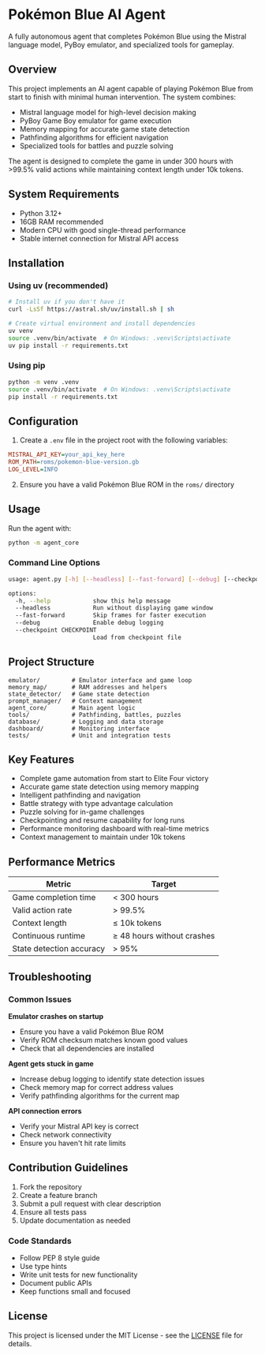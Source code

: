 # Pokémon Blue AI Agent

A fully autonomous agent that completes Pokémon Blue using the Mistral language model, PyBoy emulator, and specialized tools for gameplay.

## Overview

This project implements an AI agent capable of playing Pokémon Blue from start to finish with minimal human intervention. The system combines:

- Mistral language model for high-level decision making
- PyBoy Game Boy emulator for game execution
- Memory mapping for accurate game state detection
- Pathfinding algorithms for efficient navigation
- Specialized tools for battles and puzzle solving

The agent is designed to complete the game in under 300 hours with >99.5% valid actions while maintaining context length under 10k tokens.

## System Requirements

- Python 3.12+
- 16GB RAM recommended
- Modern CPU with good single-thread performance
- Stable internet connection for Mistral API access

## Installation

### Using uv (recommended)

```bash
# Install uv if you don't have it
curl -LsSf https://astral.sh/uv/install.sh | sh

# Create virtual environment and install dependencies
uv venv
source .venv/bin/activate  # On Windows: .venv\Scripts\activate
uv pip install -r requirements.txt
```

### Using pip

```bash
python -m venv .venv
source .venv/bin/activate  # On Windows: .venv\Scripts\activate
pip install -r requirements.txt
```

## Configuration

1. Create a `.env` file in the project root with the following variables:

```ini
MISTRAL_API_KEY=your_api_key_here
ROM_PATH=roms/pokemon-blue-version.gb
LOG_LEVEL=INFO
```

2. Ensure you have a valid Pokémon Blue ROM in the `roms/` directory

## Usage

Run the agent with:

```bash
python -m agent_core
```

### Command Line Options

```bash
usage: agent.py [-h] [--headless] [--fast-forward] [--debug] [--checkpoint CHECKPOINT]

options:
  -h, --help            show this help message
  --headless            Run without displaying game window
  --fast-forward        Skip frames for faster execution
  --debug               Enable debug logging
  --checkpoint CHECKPOINT
                        Load from checkpoint file
```

## Project Structure

```
emulator/         # Emulator interface and game loop
memory_map/       # RAM addresses and helpers
state_detector/   # Game state detection
prompt_manager/   # Context management
agent_core/       # Main agent logic
tools/            # Pathfinding, battles, puzzles
database/         # Logging and data storage
dashboard/        # Monitoring interface
tests/            # Unit and integration tests
```

## Key Features

- Complete game automation from start to Elite Four victory
- Accurate game state detection using memory mapping
- Intelligent pathfinding and navigation
- Battle strategy with type advantage calculation
- Puzzle solving for in-game challenges
- Checkpointing and resume capability for long runs
- Performance monitoring dashboard with real-time metrics
- Context management to maintain under 10k tokens

## Performance Metrics

| Metric | Target |
|--------|--------|
| Game completion time | < 300 hours |
| Valid action rate | > 99.5% |
| Context length | ≤ 10k tokens |
| Continuous runtime | ≥ 48 hours without crashes |
| State detection accuracy | > 95% |

## Troubleshooting

### Common Issues

**Emulator crashes on startup**
- Ensure you have a valid Pokémon Blue ROM
- Verify ROM checksum matches known good values
- Check that all dependencies are installed

**Agent gets stuck in game**
- Increase debug logging to identify state detection issues
- Check memory map for correct address values
- Verify pathfinding algorithms for the current map

**API connection errors**
- Verify your Mistral API key is correct
- Check network connectivity
- Ensure you haven't hit rate limits

## Contribution Guidelines

1. Fork the repository
2. Create a feature branch
3. Submit a pull request with clear description
4. Ensure all tests pass
5. Update documentation as needed

### Code Standards

- Follow PEP 8 style guide
- Use type hints
- Write unit tests for new functionality
- Document public APIs
- Keep functions small and focused

## License

This project is licensed under the MIT License - see the [LICENSE](LICENSE) file for details.